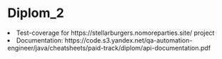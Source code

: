 # Diplom_2
<li> Test-coverage for https://stellarburgers.nomoreparties.site/ project
<li> Documentation: https://code.s3.yandex.net/qa-automation-engineer/java/cheatsheets/paid-track/diplom/api-documentation.pdf
